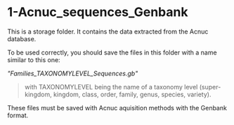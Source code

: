 # 1-Acnuc_sequences_Genbank
This is a storage folder. It contains the data extracted from the Acnuc database.

To be used correctly, you should save the files in this folder with a name similar to this one: 

*"Families_TAXONOMYLEVEL_Sequences.gb"*
> with TAXONOMYLEVEL being the name of a taxonomy level (super-kingdom, kingdom, class, order, family, genus, species, variety).

These files must be saved with Acnuc aquisition methods with the Genbank format.
